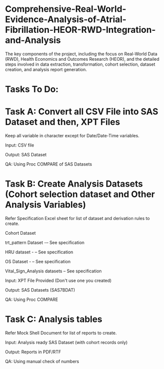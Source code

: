 # Comprehensive-Real-World-Evidence-Analysis-of-Atrial-Fibrillation-HEOR-RWD-Integration-and-Analysis
 The key components of the project, including the focus on Real-World Data (RWD), Health Economics and Outcomes Research (HEOR), and the detailed steps involved in data extraction, transformation, cohort selection, dataset creation, and analysis report generation.


# Tasks To Do:

# Task A: Convert all CSV File into SAS Dataset and then, XPT Files

Keep all variable in character except for Date/Date-Time variables.

Input: CSV file

Output: SAS Dataset

QA: Using Proc COMPARE of SAS Datasets

# Task B: Create Analysis Datasets (Cohort selection dataset and Other Analysis Variables)

Refer Specification Excel sheet for list of dataset and derivation rules to create.

Cohort Dataset

trt_pattern Dataset -– See specification

HRU dataset - – See specification

OS Dataset - – See specification

Vital_Sign_Analysis datasets – See specification


Input: XPT File Provided (Don't use one you created)

Output: SAS Datasets (SAS7BDAT) 

QA: Using Proc COMPARE


# Task C: Analysis tables

Refer Mock Shell Document for list of reports to create.


Input: Analysis ready SAS Dataset (with cohort records only)

Output: Reports in PDF/RTF

QA: Using manual check of numbers
